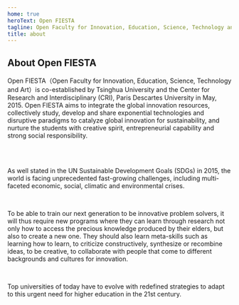 ```yaml
---
home: true
heroText: Open FIESTA
tagline: Open Faculty for Innovation, Education, Science, Technology and Art, Tsinghua University Shenzhen International Graduate School
title: about
---
```


## About Open FIESTA

Open FIESTA（Open Faculty for Innovation, Education, Science, Technology and Art）is co-established by Tsinghua University and the Center for Research and Interdisciplinary (CRI), Paris Descartes University in May, 2015. Open FIESTA aims to integrate the global innovation resources, collectively study, develop and share exponential technologies and disruptive paradigms to catalyze global innovation for sustainability, and nurture the students with creative spirit, entrepreneurial capability and strong social responsibility.  

<br>


<br>

As well stated in the UN Sustainable Development Goals (SDGs) in 2015, the world is facing unprecedented fast-growing challenges, including multi-faceted economic, social, climatic and environmental crises.   

<br>

To be able to train our next generation to be innovative problem solvers, it will thus require new programs where they can learn through research not only how to access the precious knowledge produced by their elders, but also to create a new one. They should also learn meta-skills such as learning how to learn, to criticize constructively, synthesize or recombine ideas, to be creative, to collaborate with people that come to different backgrounds and cultures for innovation.  

<br>

Top universities of today have to evolve with redefined strategies to adapt to this urgent need for higher education in the 21st century.

